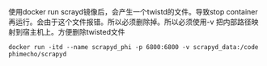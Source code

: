 使用docker run scrayd镜像后，会产生一个twistd的文件。导致stop container再运行。会由于这个文件报错。所以必须删除掉。所以必须使用-v 把内部路径映射到宿主机上。方便删除twisted文件

```
docker run -itd --name scrapyd_phi -p 6800:6800 -v scrapyd_data:/code phimecho/scrapyd
```